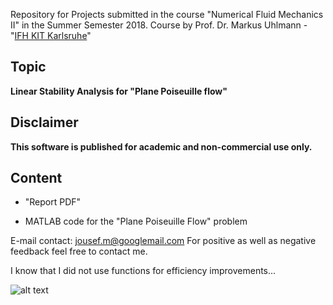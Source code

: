 Repository for Projects submitted in the course "Numerical Fluid Mechanics II" in the Summer Semester 2018. Course by Prof. Dr. Markus Uhlmann - "[IFH KIT Karlsruhe](http://www.ifh.kit.edu/english/211_216.php)"

## Topic 
**Linear Stability Analysis for "Plane Poiseuille flow"**

## Disclaimer 
**This software is published for academic and non-commercial use only.**

## Content 

* "Report PDF"

* MATLAB code for the "Plane Poiseuille Flow" problem

E-mail contact: jousef.m@googlemail.com
For positive as well as negative feedback feel free to contact me.
 
I know that I did not use functions for efficiency improvements...

![alt text](https://i.pinimg.com/originals/a9/e8/58/a9e85811c758f9498c45ad0614157a53.jpg)
